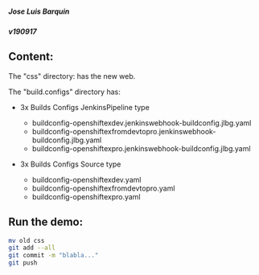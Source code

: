 ##### Jose Luis Barquin
##### v190917


## Content:
The "css" directory: has the new web.

The "build.configs" directory has:
  - 3x Builds Configs JenkinsPipeline type
    - buildconfig-openshiftexdev.jenkinswebhook-buildconfig.jlbg.yaml
    - buildconfig-openshiftexfromdevtopro.jenkinswebhook-buildconfig.jlbg.yaml
    - buildconfig-openshiftexpro.jenkinswebhook-buildconfig.jlbg.yaml

  - 3x Builds Configs Source type
    - buildconfig-openshiftexdev.yaml
    - buildconfig-openshiftexfromdevtopro.yaml
    - buildconfig-openshiftexpro.yaml

## Run the demo:
```bash
mv old css
git add --all
git commit -m "blabla..."
git push
```
